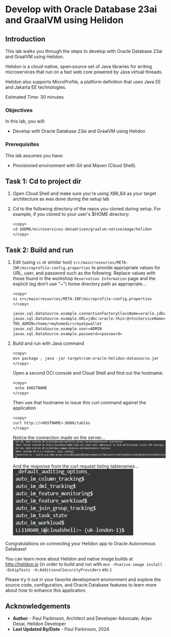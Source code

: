 # Develop with Oracle Database 23ai and GraalVM using Helidon

## Introduction

This lab walks you through the steps to develop with Oracle Database 23ai and GraalVM using Helidon.

Helidon is a cloud-native, open‑source set of Java libraries for writing microservices that run on a fast web core powered by Java virtual threads.

Helidon also supports MicroProfile, a platform definition that uses Java EE and Jakarta EE technologies.

Estimated Time: 30 minutes

### Objectives

In this lab, you will:
- Develop with Oracle Database 23ai and GraalVM using Helidon


### Prerequisites

This lab assumes you have:
- Provisioned environment with Git and Maven (Cloud Shell).


## Task 1: Cd to project dir

1. Open Cloud Shell and make sure you're using X86_64 as your target architecture as was done during the setup lab

2. Cd to the following directory of the repos you cloned during setup. For example, if you cloned to your user's $HOME directory:

    ```
    <copy>   
    cd $HOME/microservices-datadriven/graalvm-nativeimage/helidon
    </copy>
    ``` 


## Task 2: Build and run

1. Edit (using `vi` or similar tool) `src/main/resources/META-INF/microprofile-config.properties` to provide appropriate values for URL, user, and password such as the following.
   Replace values with those found in the workshop `Reservation Information` page and the explicit (eg don't use "~") home directory path as appropriate...
    ```
    <copy>   
    vi src/main/resources/META-INF/microprofile-config.properties
    </copy>
   ``` 
   
   ```properties
   javax.sql.DataSource.example.connectionFactoryClassName=oracle.jdbc.pool.OracleDataSource
   javax.sql.DataSource.example.URL=jdbc:oracle:thin:@<tnsServiceName>_high?TNS_ADMIN=/home/<myhomedir>/myatpwallet
   javax.sql.DataSource.example.user=ADMIN
   javax.sql.DataSource.example.password=<password>
   ```


2. Build and run with Java command

    ```
    <copy>   
    mvn package ; java -jar target/com-oracle-helidon-datasource.jar
    </copy>
    ```  
    
   Open a second OCI console and Cloud Shell and find out the hostname.

    ```
    <copy>   
     echo $HOSTNAME
    </copy>
    ```  
  
   Then use that hostname to issue this curl command against the application
    ```
    <copy>   
    curl http://<HOSTNAME>:8080/tables
    </copy>
    ```  
   
   Notice the connection made on the server...
   ![helidon-connection](images/helidon-connection.png)

   And the response from the curl request listing tablenames...
   ![helidon-response](images/helidon-response.png)

Congratulations on connecting your Helidon app to Oracle Autonomous Database!

You can learn more about Helidon and native image builds at http://helidon.io (in order to build and run with `mvn -Pnative-image install -DskipTests -H:AdditionalSecurityProviders` etc.)

Please try it out in your favorite development environment and explore the source code, configuration, and Oracle Database features to learn more about how to enhance this application.

## Acknowledgements
* **Author** - Paul Parkinson, Architect and Developer Advocate; Arjav Desai, Helidon Developer 
* **Last Updated By/Date** - Paul Parkinson, 2024
